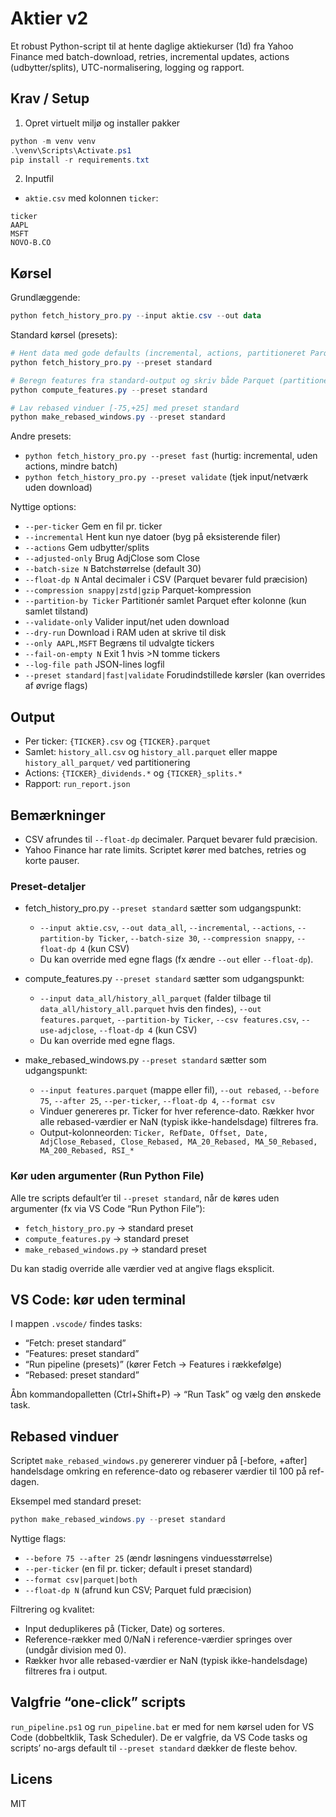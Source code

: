 # Aktier v2

Et robust Python-script til at hente daglige aktiekurser (1d) fra Yahoo Finance med batch-download, retries, incremental updates, actions (udbytter/splits), UTC-normalisering, logging og rapport.

## Krav / Setup

1. Opret virtuelt miljø og installer pakker

```powershell
python -m venv venv
.\venv\Scripts\Activate.ps1
pip install -r requirements.txt
```

2. Inputfil

- `aktie.csv` med kolonnen `ticker`:

```
ticker
AAPL
MSFT
NOVO-B.CO
```

## Kørsel

Grundlæggende:

```powershell
python fetch_history_pro.py --input aktie.csv --out data
```

Standard kørsel (presets):

```powershell
# Hent data med gode defaults (incremental, actions, partitioneret Parquet pr. Ticker)
python fetch_history_pro.py --preset standard

# Beregn features fra standard-output og skriv både Parquet (partitioneret) og CSV
python compute_features.py --preset standard

# Lav rebased vinduer [-75,+25] med preset standard
python make_rebased_windows.py --preset standard
```

Andre presets:
- `python fetch_history_pro.py --preset fast`  (hurtig: incremental, uden actions, mindre batch)
- `python fetch_history_pro.py --preset validate`  (tjek input/netværk uden download)

Nyttige options:
- `--per-ticker` Gem en fil pr. ticker
- `--incremental` Hent kun nye datoer (byg på eksisterende filer)
- `--actions` Gem udbytter/splits
- `--adjusted-only` Brug AdjClose som Close
- `--batch-size N` Batchstørrelse (default 30)
- `--float-dp N` Antal decimaler i CSV (Parquet bevarer fuld præcision)
- `--compression snappy|zstd|gzip` Parquet-kompression
- `--partition-by Ticker` Partitionér samlet Parquet efter kolonne (kun samlet tilstand)
- `--validate-only` Valider input/net uden download
- `--dry-run` Download i RAM uden at skrive til disk
- `--only AAPL,MSFT` Begræns til udvalgte tickers
- `--fail-on-empty N` Exit 1 hvis >N tomme tickers
- `--log-file path` JSON-lines logfil
 - `--preset standard|fast|validate` Forudindstillede kørsler (kan overrides af øvrige flags)

## Output

- Per ticker: `{TICKER}.csv` og `{TICKER}.parquet`
- Samlet: `history_all.csv` og `history_all.parquet` eller mappe `history_all_parquet/` ved partitionering
- Actions: `{TICKER}_dividends.*` og `{TICKER}_splits.*`
- Rapport: `run_report.json`

## Bemærkninger
- CSV afrundes til `--float-dp` decimaler. Parquet bevarer fuld præcision.
- Yahoo Finance har rate limits. Scriptet kører med batches, retries og korte pauser.

### Preset-detaljer
- fetch_history_pro.py `--preset standard` sætter som udgangspunkt:
	- `--input aktie.csv`, `--out data_all`, `--incremental`, `--actions`, `--partition-by Ticker`, `--batch-size 30`, `--compression snappy`, `--float-dp 4` (kun CSV)
	- Du kan override med egne flags (fx ændre `--out` eller `--float-dp`).
- compute_features.py `--preset standard` sætter som udgangspunkt:
	- `--input data_all/history_all_parquet` (falder tilbage til `data_all/history_all.parquet` hvis den findes),
		`--out features.parquet`, `--partition-by Ticker`, `--csv features.csv`, `--use-adjclose`, `--float-dp 4` (kun CSV)
	- Du kan override med egne flags.

- make_rebased_windows.py `--preset standard` sætter som udgangspunkt:
	- `--input features.parquet` (mappe eller fil), `--out rebased`, `--before 75`, `--after 25`, `--per-ticker`, `--float-dp 4`, `--format csv`
	- Vinduer genereres pr. Ticker for hver reference-dato. Rækker hvor alle rebased-værdier er NaN (typisk ikke-handelsdage) filtreres fra.
	- Output-kolonneorden: `Ticker, RefDate, Offset, Date, AdjClose_Rebased, Close_Rebased, MA_20_Rebased, MA_50_Rebased, MA_200_Rebased, RSI_*`

### Kør uden argumenter (Run Python File)

Alle tre scripts default’er til `--preset standard`, når de køres uden argumenter (fx via VS Code “Run Python File”):
- `fetch_history_pro.py` → standard preset
- `compute_features.py` → standard preset
- `make_rebased_windows.py` → standard preset

Du kan stadig override alle værdier ved at angive flags eksplicit.

## VS Code: kør uden terminal

I mappen `.vscode/` findes tasks:
- “Fetch: preset standard”
- “Features: preset standard”
- “Run pipeline (presets)” (kører Fetch → Features i rækkefølge)
- “Rebased: preset standard”

Åbn kommandopalletten (Ctrl+Shift+P) → “Run Task” og vælg den ønskede task.

## Rebased vinduer

Scriptet `make_rebased_windows.py` genererer vinduer på [-before, +after] handelsdage omkring en reference-dato og rebaserer værdier til 100 på ref-dagen.

Eksempel med standard preset:

```powershell
python make_rebased_windows.py --preset standard
```

Nyttige flags:
- `--before 75 --after 25` (ændr løsningens vinduesstørrelse)
- `--per-ticker` (en fil pr. ticker; default i preset standard)
- `--format csv|parquet|both`
- `--float-dp N` (afrund kun CSV; Parquet fuld præcision)

Filtrering og kvalitet:
- Input deduplikeres på (Ticker, Date) og sorteres.
- Reference-rækker med 0/NaN i reference-værdier springes over (undgår division med 0).
- Rækker hvor alle rebased-værdier er NaN (typisk ikke-handelsdage) filtreres fra i output.

## Valgfrie “one-click” scripts

`run_pipeline.ps1` og `run_pipeline.bat` er med for nem kørsel uden for VS Code (dobbeltklik, Task Scheduler). De er valgfrie, da
VS Code tasks og scripts’ no-args default til `--preset standard` dækker de fleste behov.

## Licens
MIT
